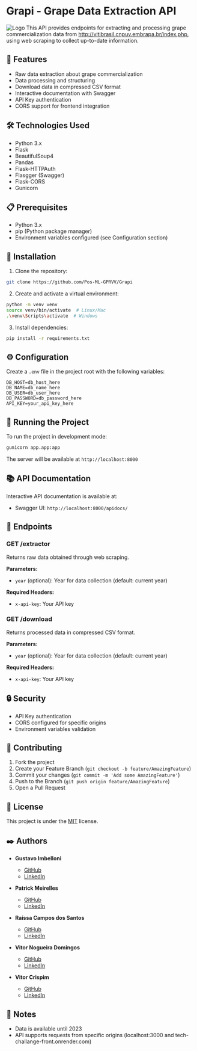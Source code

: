 # Grapi - Grape Data Extraction API 

![Logo](https://raw.githubusercontent.com/Pos-ML-GPRVV/Grapi/ca645c5663cbee149e6b27059cf53cb0550746d3/app/static/Grapi-logo.png) This API provides endpoints for extracting and processing grape commercialization data from http://vitibrasil.cnpuv.embrapa.br/index.php, using web scraping to collect up-to-date information.

## 🚀 Features

- Raw data extraction about grape commercialization
- Data processing and structuring
- Download data in compressed CSV format
- Interactive documentation with Swagger
- API Key authentication
- CORS support for frontend integration

## 🛠️ Technologies Used

- Python 3.x
- Flask
- BeautifulSoup4
- Pandas
- Flask-HTTPAuth
- Flasgger (Swagger)
- Flask-CORS
- Gunicorn

## 📋 Prerequisites

- Python 3.x
- pip (Python package manager)
- Environment variables configured (see Configuration section)

## 🔧 Installation

1. Clone the repository:
```bash
git clone https://github.com/Pos-ML-GPRVV/Grapi
```

2. Create and activate a virtual environment:
```bash
python -m venv venv
source venv/bin/activate  # Linux/Mac
.\venv\Scripts\activate  # Windows
```

3. Install dependencies:
```bash
pip install -r requirements.txt
```

## ⚙️ Configuration

Create a `.env` file in the project root with the following variables:

```env
DB_HOST=db_host_here
DB_NAME=db_name_here
DB_USER=db_user_here
DB_PASSWORD=db_password_here
API_KEY=your_api_key_here
```

## 🚀 Running the Project

To run the project in development mode:

```bash
gunicorn app.app:app
```

The server will be available at `http://localhost:8000`

## 📚 API Documentation

Interactive API documentation is available at:
- Swagger UI: `http://localhost:8000/apidocs/`

## 🔑 Endpoints

### GET /extractor
Returns raw data obtained through web scraping.

**Parameters:**
- `year` (optional): Year for data collection (default: current year)

**Required Headers:**
- `x-api-key`: Your API key

### GET /download
Returns processed data in compressed CSV format.

**Parameters:**
- `year` (optional): Year for data collection (default: current year)

**Required Headers:**
- `x-api-key`: Your API key

## 🔒 Security

- API Key authentication
- CORS configured for specific origins
- Environment variables validation

## 🤝 Contributing

1. Fork the project
2. Create your Feature Branch (`git checkout -b feature/AmazingFeature`)
3. Commit your changes (`git commit -m 'Add some AmazingFeature'`)
4. Push to the Branch (`git push origin feature/AmazingFeature`)
5. Open a Pull Request

## 📝 License

This project is under the [MIT](LICENSE) license.

## ✒️ Authors

- **⁠Gustavo Imbelloni**
  - [GitHub](https://github.com/gustavoimbelloni)
  - [LinkedIn](https://www.linkedin.com/in/gustavoimbelloni/)

- **⁠Patrick Meirelles**
  - [GitHub](https://github.com/PatrickMeirelles)
  - [LinkedIn](https://www.linkedin.com/in/patrick-meirelles/)

- **Raíssa Campos dos Santos**
  - [GitHub](https://github.com/raissacsantos)
  - [LinkedIn](https://www.linkedin.com/in/ra%C3%ADssa-campos-dos-santos-51780625a/)

- **Vitor Nogueira Domingos**
  - [GitHub](https://github.com/vitornogueirad)
  - [LinkedIn](https://www.linkedin.com/in/vitor-nogueira-domingos/)
  
- **Vitor Crispim**
  - [GitHub](https://github.com/vtCrispim)
  - [LinkedIn](https://www.linkedin.com/in/vitor-crispim-7b3481179/)

## 📄 Notes

- Data is available until 2023
- API supports requests from specific origins (localhost:3000 and tech-challange-front.onrender.com) 